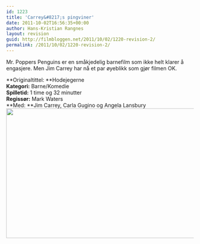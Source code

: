 ```yaml
---
id: 1223
title: 'Carrey&#8217;s pingviner'
date: 2011-10-02T16:56:35+00:00
author: Hans-Kristian Rangnes
layout: revision
guid: http://filmbloggen.net/2011/10/02/1220-revision-2/
permalink: /2011/10/02/1220-revision-2/
---
```

Mr. Poppers Penguins er en småkjedelig barnefilm som ikke helt klarer å engasjere. Men Jim Carrey har nå et par øyeblikk som gjør filmen OK.<!--more-->

**Originaltittel: **Hodejegerne  
**Kategori:** Barne/Komedie  
**Spilletid:** 1 time og 32 minutter  
**Regissør:** Mark Waters  
**Med: **Jim Carrey, Carla Gugino og Angela Lansbury  
<a href="http://filmbloggen.net/?attachment_id=1221" rel="attachment wp-att-1221"><img class="alignnone size-large wp-image-1221" src="http://filmbloggen.net/wp-content/uploads//2011/10/iwnvelk15-620x348.jpg" alt="" width="620" height="348" /></p> 

<p>
  </a>
</p>